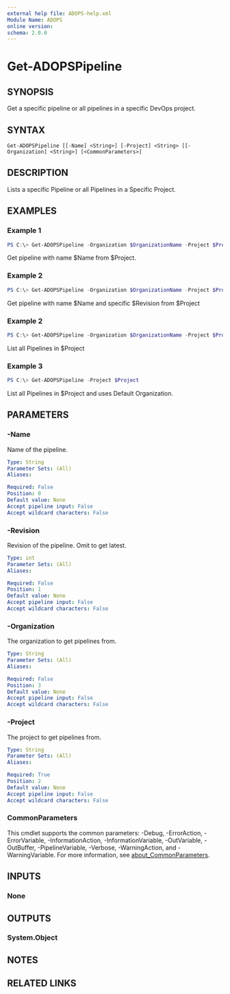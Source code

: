 ```yaml
---
external help file: ADOPS-help.xml
Module Name: ADOPS
online version:
schema: 2.0.0
---
```


# Get-ADOPSPipeline

## SYNOPSIS

Get a specific pipeline or all pipelines in a specific DevOps project.

## SYNTAX

```
Get-ADOPSPipeline [[-Name] <String>] [-Project] <String> [[-Organization] <String>] [<CommonParameters>]
```

## DESCRIPTION

Lists a specific Pipeline or all Pipelines in a Specific Project.

## EXAMPLES

### Example 1

```powershell
PS C:\> Get-ADOPSPipeline -Organization $OrganizationName -Project $Project -Name $Name
```

Get pipeline with name $Name from $Project.

### Example 2

```powershell
PS C:\> Get-ADOPSPipeline -Organization $OrganizationName -Project $Project -Name $Name -Revision $Revision
```

Get pipeline with name $Name and specific $Revision from $Project

### Example 2

```powershell
PS C:\> Get-ADOPSPipeline -Organization $OrganizationName -Project $Project
```

List all Pipelines in $Project

### Example 3

```powershell
PS C:\> Get-ADOPSPipeline -Project $Project
```

List all Pipelines in $Project and uses Default Organization.

## PARAMETERS

### -Name

Name of the pipeline.

```yaml
Type: String
Parameter Sets: (All)
Aliases:

Required: False
Position: 0
Default value: None
Accept pipeline input: False
Accept wildcard characters: False
```

### -Revision

Revision of the pipeline. Omit to get latest.

```yaml
Type: int
Parameter Sets: (All)
Aliases:

Required: False
Position: 1
Default value: None
Accept pipeline input: False
Accept wildcard characters: False
```

### -Organization

The organization to get pipelines from.

```yaml
Type: String
Parameter Sets: (All)
Aliases:

Required: False
Position: 3
Default value: None
Accept pipeline input: False
Accept wildcard characters: False
```

### -Project

The project to get pipelines from.

```yaml
Type: String
Parameter Sets: (All)
Aliases:

Required: True
Position: 2
Default value: None
Accept pipeline input: False
Accept wildcard characters: False
```

### CommonParameters

This cmdlet supports the common parameters: -Debug, -ErrorAction, -ErrorVariable, -InformationAction, -InformationVariable, -OutVariable, -OutBuffer, -PipelineVariable, -Verbose, -WarningAction, and -WarningVariable. For more information, see [about_CommonParameters](http://go.microsoft.com/fwlink/?LinkID=113216).

## INPUTS

### None

## OUTPUTS

### System.Object

## NOTES

## RELATED LINKS
